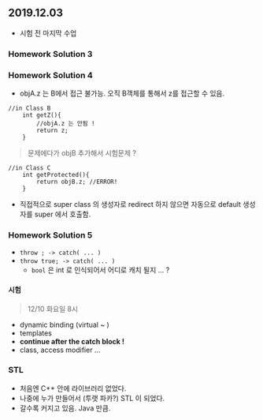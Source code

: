 ## 2019.12.03 
* 시험 전 마지막 수업 

### Homework Solution 3 


### Homework Solution 4  

* objA.z 는 B에서 접근 불가능. 오직 B객체를 통해서 z를 접근할 수 있음. 

```
//in Class B 
    int getZ(){
        //objA.z 는 안됨 ! 
        return z;
    }
```

> 문제에다가 objB 추가해서 시험문제 ?

```
//in Class C 
    int getProtected(){
        return objB.z; //ERROR!  
    }
```

* 직접적으로 super class 의 생성자로 redirect 하지 않으면 자동으로 default 생성자를 super 에서 호출함. 

### Homework Solution 5
* `throw ; -> catch( ... )`
* `throw true; -> catch( ... )` 
    * `bool` 은 int 로 인식되어서 어디로 캐치 될지 ... ?
    
#### 시험 
> 12/10 화요일 8시 

* dynamic binding (virtual ~ )
* templates 
* **continue after the catch block !**
* class, access modifier ... 
   
   
### STL 
* 처음엔 C++ 안에 라이브러리 없었다. 
* 나중에 누가 만들어서 (투랫 파카?) STL 이 되었다. 
* 갈수록 커지고 있음. Java 만큼. 